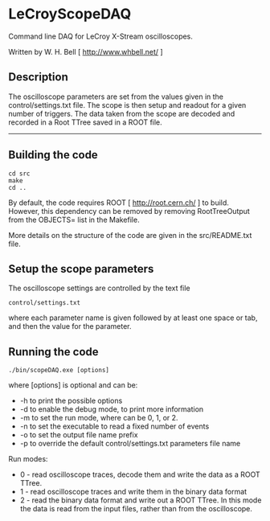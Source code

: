 LeCroyScopeDAQ
==============

Command line DAQ for LeCroy X-Stream oscilloscopes.

Written by W. H. Bell [ http://www.whbell.net/ ]

Description
-----------

The oscilloscope parameters are set from the values given in the
control/settings.txt file.  The scope is then setup and readout for a
given number of triggers.  The data taken from the scope are decoded
and recorded in a Root TTree saved in a ROOT file.

------------------------------------------------------

Building the code
-----------------

```
cd src
make
cd ..
```

By default, the code requires ROOT [ http://root.cern.ch/ ] to build.
However, this dependency can be removed by removing RootTreeOutput from the OBJECTS= list in the Makefile.

More details on the structure of the code are given in the src/README.txt file.

Setup the scope parameters
--------------------------

The oscilloscope settings are controlled by the text file

```
control/settings.txt
```

where each parameter name is given followed by at least one space or
tab, and then the value for the parameter.

Running the code
----------------

```
./bin/scopeDAQ.exe [options]
```

where [options] is optional and can be:
* -h to print the possible options
* -d to enable the debug mode, to print more information
* -m <value> to set the run mode, where <value> can be 0, 1, or 2.
* -n <number of events> to set the executable to read a fixed number of events
* -o <string> to set the output file name prefix
* -p <string> to override the default control/settings.txt parameters file name

Run modes:
* 0 - read oscilloscope traces, decode them and write the data as a ROOT TTree.
* 1 - read oscilloscope traces and write them in the binary data format
* 2 - read the binary data format and write out a ROOT TTree.  In this mode the data is read from the input files, rather than from the oscilloscope.
